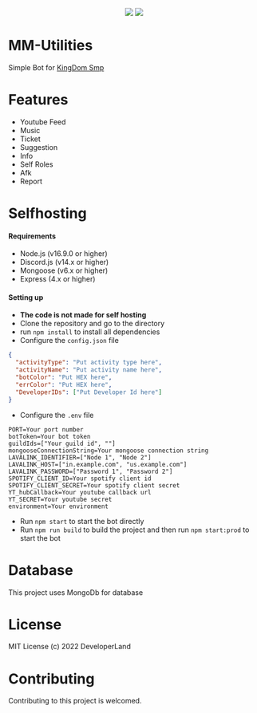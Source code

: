 <p align='Center'>
<img src='assets/Made_with_DiscordJs.svg'>
<img src='assets/Made_with_NodeJs.svg'>
</p>

# MM-Utilities

Simple Bot for [KingDom Smp](https://discord.com/invite/ASr2B3ZZSY)

# Features

- Youtube Feed
- Music
- Ticket
- Suggestion
- Info
- Self Roles
- Afk
- Report

# Selfhosting

#### Requirements

- Node.js (v16.9.0 or higher)
- Discord.js (v14.x or higher)
- Mongoose (v6.x or higher)
- Express (4.x or higher)

#### Setting up

- **The code is not made for self hosting**
- Clone the repository and go to the directory
- run `npm install` to install all dependencies
- Configure the `config.json` file

```json
{
  "activityType": "Put activity type here",
  "activityName": "Put activity name here",
  "botColor": "Put HEX here",
  "errColor": "Put HEX here",
  "DeveloperIDs": ["Put Developer Id here"]
}
```

- Configure the `.env` file

```env
PORT=Your port number
botToken=Your bot token
guildIds=["Your guild id", ""]
mongooseConnectionString=Your mongoose connection string
LAVALINK_IDENTIFIER=["Node 1", "Node 2"]
LAVALINK_HOST=["in.example.com", "us.example.com"]
LAVALINK_PASSWORD=["Password 1", "Password 2"]
SPOTIFY_CLIENT_ID=Your spotify client id
SPOTIFY_CLIENT_SECRET=Your spotify client secret
YT_hubCallback=Your youtube callback url
YT_SECRET=Your youtube secret
environment=Your environment
```

- Run `npm start` to start the bot directly
- Run `npm run build` to build the project and then run `npm start:prod` to start the bot

# Database

This project uses MongoDb for database

# License

MIT License (c) 2022 DeveloperLand

# Contributing

Contributing to this project is welcomed.
